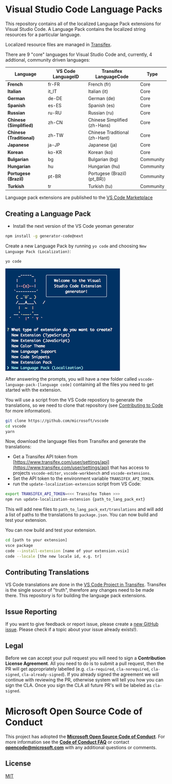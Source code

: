 # Visual Studio Code Language Packs

This repository contains all of the localized Language Pack extensions for Visual Studio Code. A Language Pack contains the localized string resources for a particular language. 

Localized resource files are managed in [Transifex](https://www.transifex.com/microsoft-oss/).

There are 9 "core" languages for Visual Studio Code and, currently, 4 addtional, community driven languages:  

|Language|VS Code LanguageID|Transifex LanguageCode|Type|
|--------|--------|--------|--------|
|**French**|fr-FR|French (fr)|Core
|**Italian**|it_IT|Italian (it)|Core
|**German**|de-DE|German (de)|Core
|**Spanish**|es-ES|Spanish (es)|Core
|**Russian**|ru-RU|Russian (ru)|Core
|**Chinese (Simplified)**|zh-CN|Chinese Simplified (zh-Hans) |Core
|**Chinese (Traditional)**|zh-TW|Chinese Traditional (zh-Hant) |Core
|**Japanese**|ja-JP|Japanese (ja)|Core
|**Korean**|ko-KR|Korean (ko)|Core
|**Bulgarian**|bg|Bulgarian (bg)|Community
|**Hungarian**|hu|Hungarian (hu)|Community
|**Portugese (Brazil)**|pt-BR|Portugese (Brazil) (pt_BR)) |Community
|**Turkish**|tr|Turkish (tu)|Community

Language pack extensions are published to the [VS Code Marketplace](https://marketplace.visualstudio.com/VSCode)

## Creating a Language Pack

* Install the next version of the VS Code yeoman generator

``` bash
npm install -g generator-code@next
```

Create a new Language Pack by running `yo code` and choosing `New Language Pack (Localization)`:

``` bash
yo code
```

![yeoman generator for VS Code](media/yocode.png)

After answering the prompts, you will have a new folder called `vscode-language-pack-[language code]` containing all the files you need to get started with the extension.

You will use a script from the VS Code repostiory to generate the translations, so we need to clone that repository (see [Contributing to Code](https://github.com/Microsoft/vscode/wiki/How-to-Contribute#build-and-run-from-source) for more information).

``` bash
git clone https://github.com/microsoft/vscode
cd vscode
yarn 
```

Now, download the language files from Transifex and generate the translations:

* Get a Transifex API token from [https://www.transifex.com/user/settings/api](https://www.transifex.com/user/settings/api) that has access to projects `vscode-editor`, `vscode-workbench` and `vscode-extensions`.
* Set the API token to the environment variable `TRANSIFEX_API_TOKEN`.
* run the `update-localization-extension` script from VS Code:

``` bash
export TRANSIFEX_API_TOKEN=<<< Transifex Token >>>
npm run update-localization-extension {path_to_lang_pack_ext}
```

This will add new files to `path_to_lang_pack_ext/translations` and will add a list of paths to the translations to `package.json`. You can now build and test your extension.

You can now build and test your extension.

``` bash
cd [path to your extension]
vsce package
code --install-extension [name of your extension.vsix]
code --locale [the new locale id, e.g. tr]
```

## Contributing Translations

VS Code translations are done in the [VS Code Project in Transifex](https://aka.ms/vscodeloc). Transifex is the single source of "truth", therefore any changes need to be made there. This repository is for building the language pack extensions.

## Issue Reporting

If you want to give feedback or report issue, please create a [new GitHub issue](https://github.com/Microsoft/vscode-loc/issuesnew). Please check if a topic about your issue already exists!).

## Legal
Before we can accept your pull request you will need to sign a **Contribution License Agreement**. All you need to do is to submit a pull request, then the PR will get appropriately labelled (e.g. `cla-required`, `cla-norequired`, `cla-signed`, `cla-already-signed`). If you already signed the agreement we will continue with reviewing the PR, otherwise system will tell you how you can sign the CLA. Once you sign the CLA all future PR's will be labeled as `cla-signed`.

# Microsoft Open Source Code of Conduct

This project has adopted the [**Microsoft Open Source Code of Conduct**](https://opensource.microsoft.com/codeofconduct/).
For more information see the [**Code of Conduct FAQ**](https://opensource.microsoft.com/codeofconduct/faq/) or
contact [**opencode@microsoft.com**](mailto:opencode@microsoft.com) with any additional questions or comments.

## License 
[MIT](LICENSE.md)